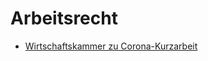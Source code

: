 # Arbeitsrecht

* [Wirtschaftskammer zu Corona-Kurzarbeit](https://www.wko.at/service/faq-coronavirus-infos.html#heading_corona_kurzarbeit)
